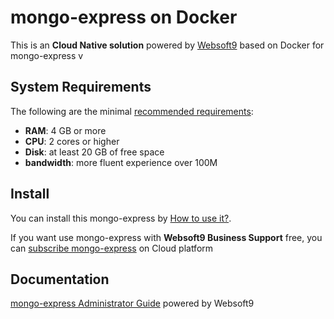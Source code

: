 # mongo-express on Docker  

This is an **Cloud Native solution** powered by [Websoft9](https://www.websoft9.com) based on Docker for mongo-express v

## System Requirements

The following are the minimal [recommended requirements](https://github.com/mongoexpress/docker#recommended-system-requirements):

* **RAM**: 4 GB or more
* **CPU**: 2 cores or higher
* **Disk**: at least 20 GB of free space
* **bandwidth**: more fluent experience over 100M  

## Install

You can install this mongo-express by [How to use it?](https://github.com/Websoft9/docker-library#how-to-use-it).   

If you want use mongo-express with **Websoft9 Business Support** free, you can [subscribe mongo-express](https://www.websoft9.com/apps) on Cloud platform

## Documentation

[mongo-express Administrator Guide](https://support.websoft9.com/docs/mongoexpress) powered by Websoft9
